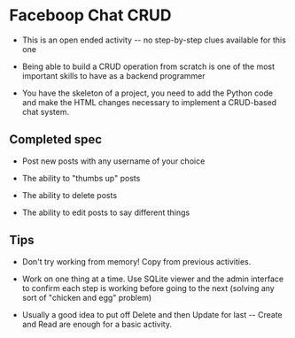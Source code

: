 # Faceboop Chat CRUD

- This is an open ended activity -- no step-by-step clues available for this one

- Being able to build a CRUD operation from scratch is one of the most
  important skills to have as a backend programmer

- You have the skeleton of a project, you need to add the Python code and make
  the HTML changes necessary to implement a CRUD-based chat system.

## Completed spec

- Post new posts with any username of your choice

- The ability to "thumbs up" posts

- The ability to delete posts

- The ability to edit posts to say different things

## Tips

- Don't try working from memory! Copy from previous activities.

- Work on one thing at a time. Use SQLite viewer and the admin interface to
  confirm each step is working before going to the next (solving any sort of
  "chicken and egg" problem)

- Usually a good idea to put off Delete and then Update for last -- Create and
  Read are enough for a basic activity.

